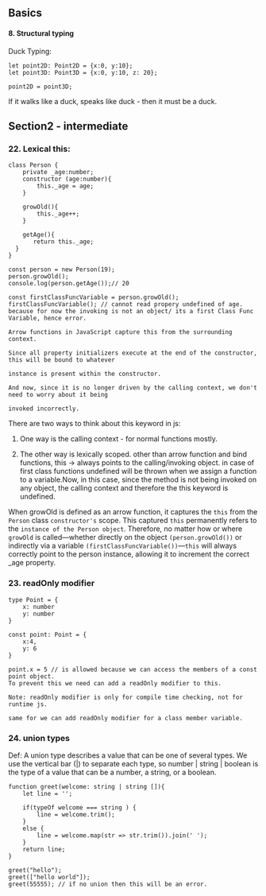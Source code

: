## Basics


#### 8. Structural typing

Duck Typing:
```tsx
let point2D: Point2D = {x:0, y:10};
let point3D: Point3D = {x:0, y:10, z: 20};

point2D = point3D;
```

If it walks like a duck, speaks like duck - then it must be a duck.



## Section2 - intermediate

### 22. Lexical this:
```tsx
class Person {
    private _age:number;
    constructor (age:number){
        this._age = age;
    }
    
    growOld(){
        this._age++;
    }
    
    getAge(){
       return this._age;
  } 
}

const person = new Person(19);
person.growOld();
console.log(person.getAge());// 20

const firstClassFuncVariable = person.growOld();
firstClassFuncVariable(); // cannot read propery undefined of age. because for now the invoking is not an object/ its a first Class Func Variable, hence error.

Arrow functions in JavaScript capture this from the surrounding context.

Since all property initializers execute at the end of the constructor, this will be bound to whatever

instance is present within the constructor.

And now, since it is no longer driven by the calling context, we don't need to worry about it being

invoked incorrectly.

```


There are two ways to think about this keyword in js:

1. One way is the calling context - for normal functions mostly.

2. The other way is lexically scoped. other than arrow function and bind functions,  this -> always points to the calling/invoking object. in case of first class functions undefined will be thrown when we assign a function to a variable.Now, in this case, since the method is not being invoked on any object, the calling context and therefore the this keyword is undefined.


When growOld is defined as an arrow function, it captures the `this` from the `Person` class `constructor's` scope. This captured `this` permanently refers to the `instance of the Person object`.  Therefore, no matter how or where `growOld` is called—whether directly on the object `(person.growOld())` or indirectly via a variable `(firstClassFuncVariable())`—`this` will always correctly point to the person instance, allowing it to increment the correct _age property.



### 23. readOnly modifier


```tsx
type Point = {
    x: number
    y: number
}

const point: Point = {
    x:4,
    y: 6
}

point.x = 5 // is allowed because we can access the members of a const point object. 
To prevent this we need can add a readOnly modifier to this. 

Note: readOnly modifier is only for compile time checking, not for runtime js.

same for we can add readOnly modifier for a class member variable.
```

### 24. union types

Def: A union type describes a value that can be one of several types. We use the vertical bar (|) to separate each type, so number | string | boolean is the type of a value that can be a number, a string, or a boolean.

```tsx
function greet(welcome: string | string []){
    let line = '';

    if(typeOf welcome === string ) {
        line = welcome.trim();
    }
    else {
        line = welcome.map(str => str.trim()).join(' ');
    }
    return line;
}

greet("hello");
greet(["hello world"]);
greet(55555); // if no union then this will be an error.
```
